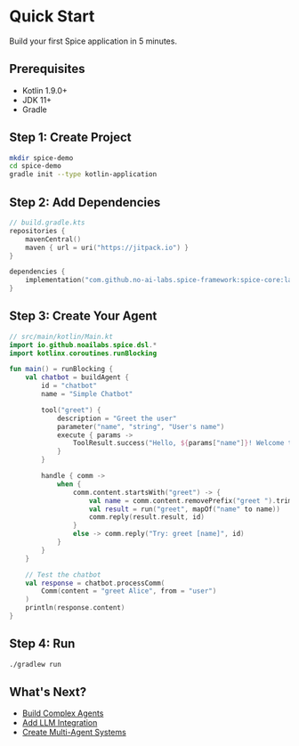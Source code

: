 # Quick Start

Build your first Spice application in 5 minutes.

## Prerequisites

- Kotlin 1.9.0+
- JDK 11+
- Gradle

## Step 1: Create Project

```bash
mkdir spice-demo
cd spice-demo
gradle init --type kotlin-application
```

## Step 2: Add Dependencies

```kotlin
// build.gradle.kts
repositories {
    mavenCentral()
    maven { url = uri("https://jitpack.io") }
}

dependencies {
    implementation("com.github.no-ai-labs.spice-framework:spice-core:latest")
}
```

## Step 3: Create Your Agent

```kotlin
// src/main/kotlin/Main.kt
import io.github.noailabs.spice.dsl.*
import kotlinx.coroutines.runBlocking

fun main() = runBlocking {
    val chatbot = buildAgent {
        id = "chatbot"
        name = "Simple Chatbot"

        tool("greet") {
            description = "Greet the user"
            parameter("name", "string", "User's name")
            execute { params ->
                ToolResult.success("Hello, ${params["name"]}! Welcome to Spice!")
            }
        }

        handle { comm ->
            when {
                comm.content.startsWith("greet") -> {
                    val name = comm.content.removePrefix("greet ").trim()
                    val result = run("greet", mapOf("name" to name))
                    comm.reply(result.result, id)
                }
                else -> comm.reply("Try: greet [name]", id)
            }
        }
    }

    // Test the chatbot
    val response = chatbot.processComm(
        Comm(content = "greet Alice", from = "user")
    )
    println(response.content)
}
```

## Step 4: Run

```bash
./gradlew run
```

## What's Next?

- [Build Complex Agents](../dsl-guide/build-agent)
- [Add LLM Integration](../llm-integrations/overview)
- [Create Multi-Agent Systems](../orchestration/multi-agent)
